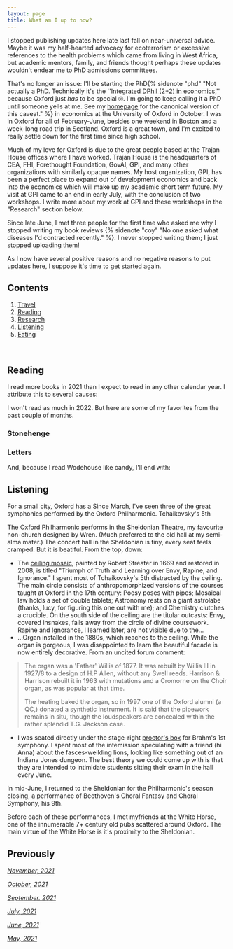 ```yaml
---
layout: page
title: What am I up to now?
---
```


I stopped publishing updates here late last fall on near-universal advice. Maybe it was my half-hearted advocacy for ecoterrorism or excessive references to the health problems which came from living in West Africa, but academic mentors, family, and friends thought perhaps these updates wouldn't endear me to PhD admissions committees.

That's no longer an issue: I'll be starting the PhD{% sidenote "phd" "Not actually a PhD. Technically it's the ''[Integrated DPhil (2+2) in economics](https://www.ox.ac.uk/admissions/graduate/courses/mphil-dphil-economics#:~:text=The%20structure%20of%20the%20MPhil%20%2B%20DPhil%20programme%20is%20similar%20to%20that%20of%20the%20integrated%20five%2Dyear%20PhD%20(sometimes%20called%20MRes%2DPhD)%20at%20leading%20economics%20graduate%20schools%20worldwide.),'' because Oxford just *has* to be special 🙄. I'm going to keep calling it a PhD until someone yells at me. See my [homepage](jablevine.com) for the canonical version of this caveat." %} in economics at the University of Oxford in October. I was in Oxford for all of February-June, besides one weekend in Boston and a week-long road trip in Scotland. Oxford is a great town, and I'm excited to really settle down for the first time since high school. 

Much of my love for Oxford is due to the great people based at the Trajan House offices where I have worked. Trajan House is the headquarters of CEA, FHI, Forethought Foundation, GovAI, GPI, and many other organizations with similarly opaque names. My host organization, GPI, has been a perfect place to expand out of development economics and back into the economics which will make up my academic short term future. My visit at GPI came to an end in early July, with the conclusion of two workshops. I write more about my work at GPI and these workshops in the "Research" section below.

Since late June, I met three people for the first time who asked me why I stopped writing my book reviews {% sidenote "coy" "No one asked what diseases I'd contracted recently." %}. I never stopped writing them; I just stopped uploading them! 

As I now have several positive reasons and no negative reasons to put updates here, I suppose it's time to get started again. 

## Contents
1. [Travel](#travel)
2. [Reading](#books)
4. [Research](#writing)
5. [Listening](#music)
6. [Eating](#food)

  <br>

## Reading 

I read more books in 2021 than I expect to read in any other calendar year. I attribute this to several causes: 

I won't read as much in 2022. But here are some of my favorites from the past couple of months.

### Stonehenge 

### Letters 

And, because I read Wodehouse like candy, I'll end with: 

## Listening

For a small city, Oxford has a Since March, I've seen three of the great symphonies performed by the Oxford Philharmonic. Tchaikovsky's 5th 

The Oxford Philharmonic performs in the Sheldonian Theatre, my favourite non-church designed by Wren. (Much preferred to the old hall at my semi-alma mater.) The concert hall in the Sheldonian is tiny, every seat feels cramped. But it is beatiful. From the top, down:
- The [ceiling mosaic](https://www.google.com/maps/@51.7543066,-1.254943,2a,16.5y,262.34h,160.05t/data=!3m6!1e1!3m4!1sjyKiW68fe05YzCrt_hIR5w!2e0!7i13312!8i6656), painted by Robert Streater in 1669 and restored in 2008, is titled "Triumph of Truth and Learning over Envy, Rapine, and Ignorance." I spent most of Tchaikovsky's 5th distracted by the ceiling. The main circle consists of anthropomorphized versions of the courses taught at Oxford in the 17th century: Poesy poses with pipes; Mosaical law holds a set of double tablets; Astronomy rests on a giant astrolabe (thanks, lucy, for figuring this one out with me); and Chemistry clutches a crucible. On the south side of the ceiling are the titular outcasts: Envy, covered insnakes, falls away from the circle of divine coursework. Rapine and Ignorance, I learned later, are not visible due to the...
- ...Organ installed in the 1880s, which reaches to the ceiling. While the organ is gorgeous, I was disappointed to learn the beautiful facade is now entirely decorative. From an uncited forum comment: 
> The organ was a 'Father' Willis of 1877. It was rebuilt by Willis III in 1927/8 to a design of H.P Allen, without any Swell reeds. Harrison & Harrison rebuilt it in 1963 with mutations and a Cromorne on the Choir organ, as was popular at that time.  
> 
> The heating baked the organ, so in 1997 one of the Oxford alumni (a QC,) donated a synthetic instrument. It is said that the pipework remains in situ, though the loudspeakers are concealed within the rather splendid T.G. Jackson case.
- I was seated directly under the stage-right [proctor's box](https://www.sheldonian.ox.ac.uk/sites/default/files/styles/mt_image_medium_square/public/sheldonian/images/media/plasticgoldfish.co_.uk_9k5a98781.jpg?itok=qQa0xxDn) for Brahm's 1st symphony. I spent most of the intemission speculating with a friend (hi Anna) about the fasces-weilding lions, looking like something out of an Indiana Jones dungeon. The best theory we could come up with is that they are intended to intimidate students sitting their exam in the hall every June.

In mid-June, I returned to the Sheldonian for the Philharmonic's season closing, a performance of Beethoven's Choral Fantasy and Choral Symphony, his 9th. 

Before each of these performances, I met myfriends at the White Horse, one of the innumerable 7+ century old pubs scattered around Oxford. The main virtue of the White Horse is it's proximity to the Sheldonian. 

## Previously

*[November, 2021](https://jablevine.com/older/november_2021)*

*[October, 2021](https://jablevine.com/older/october_2021)*

*[September, 2021](https://jablevine.com/older/september_2021)*

*[July, 2021](https://jablevine.com/older/july_2021)*

*[June, 2021](https://jablevine.com/older/june_2021)*

*[May, 2021](https://jablevine.com/older/may_2021)*





